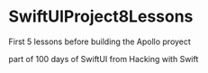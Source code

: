 # SwiftUIProject8Lessons
First 5 lessons before building the Apollo proyect

part of 100 days of SwiftUI from Hacking with Swift
